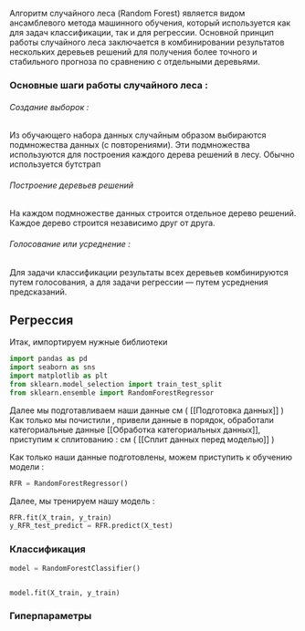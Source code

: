 Алгоритм случайного леса (Random Forest) является видом ансамблевого метода машинного обучения, который используется как для задач классификации, так и для регрессии. Основной принцип работы случайного леса заключается в комбинировании результатов нескольких деревьев решений для получения более точного и стабильного прогноза по сравнению с отдельными деревьями.

<h3>Основные шаги работы случайного леса :</h3>
<h6>Создание выборок :</h6>
Из обучающего набора данных случайным образом выбираются подмножества данных (с повторениями). Эти подмножества используются для построения каждого дерева решений в лесу. Обычно используется бутстрап 
<h6>Построение деревьев решений</h6>
На каждом подмножестве данных строится отдельное дерево решений. Каждое дерево строится независимо друг от друга.
<h6>Голосование или усреднение : </h6>Для задачи классификации результаты всех деревьев комбинируются путем голосования, а для задачи регрессии — путем усреднения предсказаний.

<h2>Регрессия</h2>
Итак, импортируем нужные библиотеки 

```python 
import pandas as pd
import seaborn as sns
import matplotlib as plt
from sklearn.model_selection import train_test_split
from sklearn.ensemble import RandomForestRegressor
```

Далее мы подготавливаем наши данные см ( [[Подготовка данных]] )
Как только мы почистили , привели данные в порядок, обработали категориальные данные [[Обработка категориальных данных]],  приступим к сплитованию :
см ( [[Сплит данных перед моделью]] )

Как только наши данные подготовлены, можем приступить к обучению модели : 

```python 
RFR = RandomForestRegressor()
```

Далее, мы тренируем нашу модель : 

```python 
RFR.fit(X_train, y_train)
y_RFR_test_predict = RFR.predict(X_test)
```

<h3>Классификация</h6>

```python 
model = RandomForestClassifier()


model.fit(X_train, y_train) 
```

<h3>Гиперпараметры</h6>



